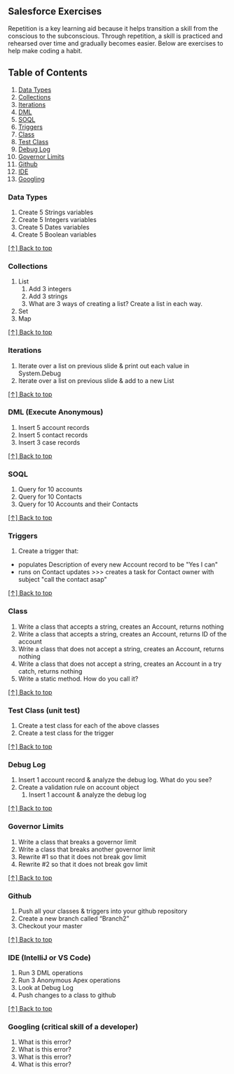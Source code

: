 ## Salesforce Exercises

Repetition is a key learning aid because it helps transition a skill from the conscious to the subconscious. Through repetition, a skill is practiced and rehearsed over time and gradually becomes easier. Below are exercises to help make coding a habit.

## Table of Contents
1. [Data Types](#data-types)
2. [Collections](#collections)
3. [Iterations](#iterations)
4. [DML](#dml-execute-anonymous)
5. [SOQL](#soql)
6. [Triggers](#triggers)
7. [Class](#class)
8. [Test Class](#test-class-unit-test)
9. [Debug Log](#debug-log)
10. [Governor Limits](#governor-limits)
11. [Github](#github)
12. [IDE](#ide-intellij-or-vs-code)
13. [Googling](#Googling-critical-skill-of-a-developer)

### Data Types
1. Create 5 Strings variables
2. Create 5 Integers variables
3. Create 5 Dates variables
4. Create 5 Boolean variables

[[↑] Back to top](#salesforce-exercises)

### Collections
1. List
   1. Add 3 integers
   2. Add 3 strings
   3. What are 3 ways of creating a list? Create a list in each way.
2. Set
3. Map

[[↑] Back to top](#salesforce-exercises)

### Iterations
1. Iterate over a list on previous slide & print out each value in System.Debug
2. Iterate over a list on previous slide & add to a new List

[[↑] Back to top](#salesforce-exercises)

### DML (Execute Anonymous)
1. Insert 5 account records 
2. Insert 5 contact records
3. Insert 3 case records

[[↑] Back to top](#salesforce-exercises)

### SOQL
1. Query for 10 accounts
2. Query for 10 Contacts
3. Query for 10 Accounts and their Contacts

[[↑] Back to top](#salesforce-exercises)

### Triggers
1. Create a trigger that:
* populates Description of every new Account record to be "Yes I can"
* runs on Contact updates >>> creates a task for Contact owner with subject "call the contact asap"

[[↑] Back to top](#salesforce-exercises)

### Class
1. Write a class that accepts a string, creates an Account, returns nothing
2. Write a class that accepts a string, creates an Account, returns ID of the account
3. Write a class that does not accept a string, creates an Account, returns nothing
4. Write a class that does not accept a string, creates an Account in a try catch, returns nothing
5. Write a static method. How do you call it?

[[↑] Back to top](#salesforce-exercises)

### Test Class (unit test)
1. Create a test class for each of the above classes
2. Create a test class for the trigger

[[↑] Back to top](#salesforce-exercises)

### Debug Log
1. Insert 1 account record & analyze the debug log. What do you see?
2. Create a validation rule on account object
   1. Insert 1 account & analyze the debug log

[[↑] Back to top](#salesforce-exercises)

### Governor Limits
1. Write a class that breaks a governor limit
2. Write a class that breaks another governor limit
3. Rewrite #1 so that it does not break gov limit
4. Rewrite #2 so that it does not break gov limit

[[↑] Back to top](#salesforce-exercises)

### Github
1. Push all your classes & triggers into your github repository
2. Create a new branch called “Branch2”
3. Checkout your master

[[↑] Back to top](#salesforce-exercises)

### IDE (IntelliJ or VS Code)
1. Run 3 DML operations 
2. Run 3 Anonymous Apex operations
3. Look at Debug Log
4. Push changes to a class to github

[[↑] Back to top](#salesforce-exercises)

### Googling (critical skill of a developer)
1. What is this error?
2. What is this error?
3. What is this error?
4. What is this error?


